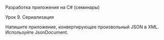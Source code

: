Разработка приложения на C# (семинары)

Урок 9. Сериализация

Напишите приложение, конвертирующее произвольный JSON в XML. Используйте JsonDocument.
